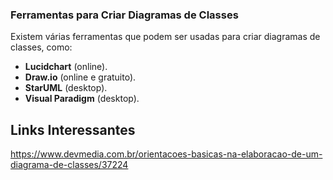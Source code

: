 ### Ferramentas para Criar Diagramas de Classes

Existem várias ferramentas que podem ser usadas para criar diagramas de classes, como:
- **Lucidchart** (online).
- **Draw.io** (online e gratuito).
- **StarUML** (desktop).
- **Visual Paradigm** (desktop).


## Links Interessantes

https://www.devmedia.com.br/orientacoes-basicas-na-elaboracao-de-um-diagrama-de-classes/37224